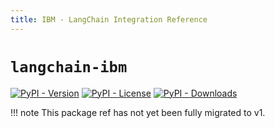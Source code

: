 ```yaml
---
title: IBM - LangChain Integration Reference
---
```


# `langchain-ibm`

[![PyPI - Version](https://img.shields.io/pypi/v/langchain-ibm?label=%20)](https://pypi.org/project/langchain-ibm/#history)
[![PyPI - License](https://img.shields.io/pypi/l/langchain-ibm)](https://opensource.org/licenses/MIT)
[![PyPI - Downloads](https://img.shields.io/pepy/dt/langchain-ibm)](https://pypistats.org/packages/langchain-ibm)

!!! note
    This package ref has not yet been fully migrated to v1.

